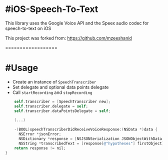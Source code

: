 #iOS-Speech-To-Text
==================

This library uses the Google Voice API and the Speex audio codec for speech-to-text on iOS 

This project was forked from: https://github.com/mzeeshanid

==================

#Usage
==================
- Create an instance of `SpeechTranscriber`
- Set delegate and optional data points delegate
- Call `startRecording` and `stopRecording`

```Objective-C
    self.transcriber = [SpeechTranscriber new];
    self.transcriber.delegate = self;
    self.transcriber.dataPointsDelegate = self;
    
    (...)
    
    -(BOOL)speechTranscriberDidReceiveVoiceResponse:(NSData *)data {
      NSError *jsonError;
      NSDictionary *response = [NSJSONSerialization JSONObjectWithData:data options:NSJSONReadingAllowFragments     error:&jsonError];
      NSString *transcribedText = [response[@"hypotheses"] firstObject][@"utterance"];
    return response != nil;
}

```
